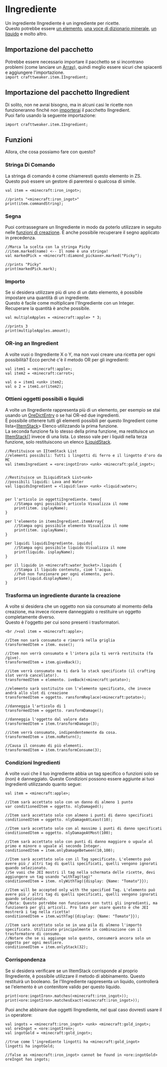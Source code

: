 # IIngrediente

Un ingrediente IIngrediente è un ingrediente per ricette.  
Questo potrebbe essere [un elemento](/Vanilla/Items/IItemStack/), [una voce di dizionario minerale](/Vanilla/OreDict/IOreDictEntry/), [un liquido](/Vanilla/Liquids/ILiquidStack/) e molto altro.

## Importazione del pacchetto

Potrebbe essere necessario importare il pacchetto se si incontrano problemi (come lanciare un [Array](/AdvancedFunctions/Arrays_and_Loops/)), quindi meglio essere sicuri che spiacenti e aggiungere l'importazione.  
`import crafttweaker.item.IIngredient;`

## Importazione del pacchetto IIngredient

Di solito, non ne avrai bisogno, ma in alcuni casi le ricette non funzioneranno finché non [importerai](/AdvancedFunctions/Import/) il pacchetto IIngredient.  
Puoi farlo usando la seguente importazione:

```zenscript
import crafttweaker.item.IIngredient;
```

## Funzioni

Allora, che cosa possiamo fare con questo?

### Stringa Di Comando

La stringa di comando è come chiameresti questo elemento in ZS.  
Questo può essere un gestore di parentesi o qualcosa di simile.

```zenscript
val item = <minecraft:iron_ingot>;

//prints "<minecraft:iron_ingot>"
print(item.commandString);
```

### Segna

Puoi contrassegnare un IIngrediente in modo da poterlo utilizzare in seguito nelle [funzioni di creazione](/Vanilla/Recipes/Crafting/Recipe_Functions/). È anche possibile recuperare il segno applicato in precedenza.

```zenscript
//Marca la scelta con la stringa Picky
//item.marked(name) <-- Il nome è una stringa!
val markedPick = <minecraft:diamond_pickaxe>.marked("Picky");

//prints "Picky"
print(markedPick.mark);
```

### Importo

Se si desidera utilizzare più di uno di un dato elemento, è possibile impostare una quantità di un ingrediente.  
Questo è facile come moltiplicare l'IIngrediente con un Integer.  
Recuperare la quantità è anche possibile.

```zenscript
val multipleApples = <minecraft:apple> * 3;

//prints 3
print(multipleApples.amount);
```

### OR-ing an IIngredient

A volte vuoi o IIngrediente X o Y, ma non vuoi creare una ricetta per ogni possibilità? Ecco perché c'è il metodo OR per gli ingredienti:

```zenscript
val item1 = <minecraft:apple>;
val item2 = <minecraft:carrot>;

val o = item1 <unk> item2;
val o 2 = item1.or(item2);
```

### Ottieni oggetti possibili o liquidi

A volte un IIngrediente rappresenta più di un elemento, per esempio se stai usando un [OreDictEntry](/Vanilla/OreDict/IOreDictEntry/) o se hai OR-ed due ingredienti.  
È possibile ottenere tutti gli elementi possibili per questo IIngredient come lista<[IItemStack](/Vanilla/Items/IItemStack/)> Elenco utilizzando la prima funzione.  
La seconda funzione fa lo stesso della prima funzione, ma restituisce un [IItemStack](/Vanilla/Items/IItemStack/)[] invece di una lista. Lo stesso vale per i liquidi nella terza funzione, solo restituiscono un elenco [ILiquidStack](/Vanilla/Liquids/ILiquidStack/).

```zenscript
//Restituisce un IItemStack List
//elementi possibili: Tutti i lingotti di ferro e il lingotto d'oro da MC
val itemsIngredient = <ore:ingotIron> <unk> <minecraft:gold_ingot>;


//Restituisce un ILiquidStack List<unk>
//possibili liquidi: Lava and Water
val liquidsIngredient = <liquid:lava> <unk> <liquid:water>;


per l'articolo in oggettiIngrediente. tems{
    //Stampa ogni possibile articolo Visualizza il nome
    print(item. isplayName);
}

per l'elemento in itemsIngredient.itemArray{
    //Stampa ogni possibile elemento Visualizza il nome
    print(item. isplayName);
}

per liquidi liquidiIngrediente. iquids{
    //Stampa ogni possibile liquido Visualizza il nome
    print(liquido. isplayName);
}

per il liquido in <minecraft:water_bucket>.liquids {
    //Stampa il liquido contenuto, cioè l'acqua.
    //Può non funzionare per ogni elemento, però.
    print(liquid.displayName);
}
```

### Trasforma un ingrediente durante la creazione

A volte si desidera che un oggetto non sia consumato al momento della creazione, ma invece ricevere danneggiato o restituire un oggetto completamente diverso.  
Questo è l'oggetto per cui sono presenti i trasformatori.

```zenscript
<br />val item = <minecraft:apple>;

//Item non sarà consumato e rimarrà nella griglia
transformedItem = item. euse();

//Item non verrà consumato e l'intera pila ti verrà restituita (fa /give).
transformedItem = item.giveBack();

//item verrà consumato ma ti darà lo stack specificato (il crafting slot verrà cancellato!).
transformedItem = elemento. iveBack(<minecraft:potato>);

//elemento sarà sostituito con l'elemento specificato, che invece andrà allo slot di creazione
transformedItem = oggetto. ransformReplace(<minecraft:potato>);

//danneggia l'articolo di 1
transformedItem = oggetto. ransformDamage();

//danneggia l'oggetto dal valore dato
transformedItem = item.transformDamage(3);

//item verrà consumato, indipendentemente da cosa.
transformedItem = item.noReturn();

//Causa il consumo di più elementi.
transformedItem = item.transformConsume(3);
```

### Condizioni Ingredienti

A volte vuoi che il tuo ingrediente abbia un tag specifico o funzioni solo se (non) è danneggiato. Queste Condizioni possono essere aggiunte ai tuoi Ingredienti utilizzando quanto segue:

```zenscript
val item = <minecraft:apple>;

//Item sarà accettato solo con un danno di almeno 1 punto
var conditionedItem = oggetto. nlyDamaged();

//Item sarà accettato solo con almeno i punti di danno specificati
conditionedItem = oggetto. nlyDamageAtLeast(10);

//Item sarà accettato solo con al massimo i punti di danno specificati
conditionedItem = oggetto. nlyDamageAtMost(100);

//Item sarà accettato solo con punti di danno maggiore o uguale al primo e minore o uguale al secondo Integer.
conditionedItem = item.onlyDamageBetween(10,100);

//Item sarà accettato solo con il Tag specificato. L'elemento può avere più / altri tag di quelli specificati, quelli vengono ignorati quando selezionato.
//Se vuoi che JEI mostri il tag nella schermata delle ricette, devi aggiungere un tag usando "withTag(tag)"
conditionedItem = item. nlyWithTag({display: {Name: "Tomato"}});

//Item will be accepted only with the specified Tag. L'elemento può avere più / altri tag di quelli specificati, quelli vengono ignorati quando selezionato.
//Nota: Questo potrebbe non funzionare con tutti gli ingredienti, ma funzionerà per gli articoli. Pro lato per usare questo è che JEI mostrerà i tag nella ricetta!
conditionedItem = item.withTag({display: {Name: "Tomato"}});

//Item sarà accettato solo se in una pila di almeno l'importo specificato. Utilizzato principalmente in combinazione con il trasformatore di consumo.
//Notare che se si aggiunge solo questo, consumerà ancora solo un oggetto per ogni mestiere.
conditionedItem = item.onlyStack(32);
```

### Corrispondenza

Se si desidera verificare se un IItemStack corrisponde al proprio IIngrediente, è possibile utilizzare il metodo di abbinamento. Questo restituirà un booleano. Se l'IIngrediente rappresenta un liquido, controllerà se l'elemento è un contenitore valido per questo liquido.

```zenscript
print(<ore:ingotIron>.matches(<minecraft:iron_ingot>));
print(<ore:ingotIron>.matchesExact(<minecraft:iron_ingot>));
```

Puoi anche abbinare due oggetti IIngrediente, nel qual caso dovresti usare il ```in``` operatore:

```zenscript
val ingots = <minecraft:iron_ingot> <unk> <minecraft:gold_ingot>;
val oreIngot = <ore:ingotIron>;
val ingotGold = <minecraft:gold_ingot>;

//true come l'ingrediente lingotti ha <minecraft:gold_ingot>
lingotti ha ingotGold;

//false as <minecraft:iron_ingot> cannot be found in <ore:ingotGold>
oreIngot has ingots;
```